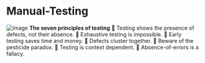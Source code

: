 # Manual-Testing
![image](https://github.com/shrutiyadav533/Manual-Testing/assets/64632028/8ceeedb8-8fe7-43b9-b7a6-62a4ddbb0a2d)
**The seven principles of testing**
	Testing shows the presence of defects, not their absence.
	Exhaustive testing is impossible.
	Early testing saves time and money.
	Defects cluster together.
	Beware of the pesticide paradox.
	Testing is context dependent.
	Absence-of-errors is a fallacy.
